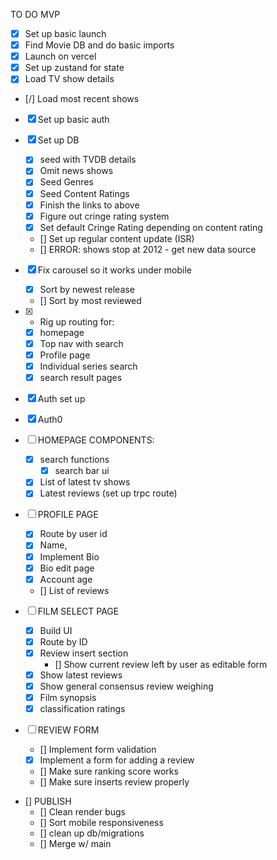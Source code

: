 TO DO MVP

- [x] Set up basic launch
- [x] Find Movie DB and do basic imports
- [x] Launch on vercel
- [x] Set up zustand for state
- [x] Load TV show details
- [/] Load most recent shows
- [x] Set up basic auth

- [x] Set up DB
  - [x] seed with TVDB details
  - [x] Omit news shows
  - [x] Seed Genres
  - [x] Seed Content Ratings
  - [x] Finish the links to above
  - [x] Figure out cringe rating system
  - [x] Set default Cringe Rating depending on content rating
  - [] Set up regular content update (ISR)
  - [] ERROR: shows stop at 2012 - get new data source

- [x] Fix carousel so it works under mobile
  - [x] Sort by newest release
  - [] Sort by most reviewed

- [x] - Rig up routing for:
  - [x] homepage
  - [x] Top nav with search
  - [x] Profile page
  - [x] Individual series search
  - [x] search result pages

- [x] Auth set up
- [x] Auth0

- [ ] HOMEPAGE COMPONENTS:
  - [x] search functions
    - [x] search bar ui
  - [x] List of latest tv shows
  - [x] Latest reviews (set up trpc route)
  
- [ ] PROFILE PAGE
  - [x] Route by user id
  - [x] Name,
  - [x] Implement Bio
  - [x] Bio edit page
  - [x] Account age
  - [] List of reviews

- [ ] FILM SELECT PAGE
  - [x] Build UI
  - [x] Route by ID
  - [x] Review insert section
    - [] Show current review left by user as editable form
  - [x] Show latest reviews
  - [x] Show general consensus review weighing
  - [x] Film synopsis
  - [x] classification ratings

- [ ] REVIEW FORM
  - [] Implement form validation
  - [x] Implement a form for adding a review
  - [] Make sure ranking score works
  - [] Make sure inserts review properly

- [] PUBLISH
  - [] Clean render bugs
  - [] Sort mobile responsiveness
  - [] clean up db/migrations
  - [] Merge w/ main